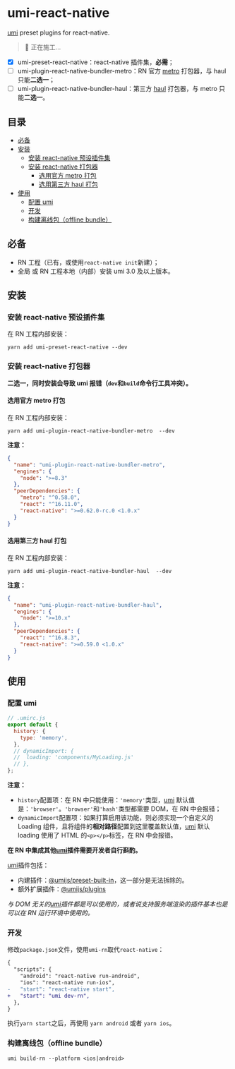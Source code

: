 # umi-react-native

[umi](https://umijs.org/) preset plugins for react-native.

> 👷 正在施工...

- [x] umi-preset-react-native：react-native 插件集，**必需**；
- [ ] umi-plugin-react-native-bundler-metro：RN 官方 [metro](https://facebook.github.io/metro/) 打包器，与 haul 只能**二选一**；
- [ ] umi-plugin-react-native-bundler-haul：第三方 [haul](https://github.com/callstack/haul) 打包器，与 metro 只能**二选一**。

## 目录

- [必备](#%E5%BF%85%E5%A4%87)
- [安装](#%E5%AE%89%E8%A3%85)
  - [安装 react-native 预设插件集](#%E5%AE%89%E8%A3%85-react-native-%E9%A2%84%E8%AE%BE%E6%8F%92%E4%BB%B6%E9%9B%86)
  - [安装 react-native 打包器](#%E5%AE%89%E8%A3%85-react-native-%E6%89%93%E5%8C%85%E5%99%A8)
    - [选用官方 metro 打包](#%E9%80%89%E7%94%A8%E5%AE%98%E6%96%B9-metro-%E6%89%93%E5%8C%85)
    - [选用第三方 haul 打包](#%E9%80%89%E7%94%A8%E7%AC%AC%E4%B8%89%E6%96%B9-haul-%E6%89%93%E5%8C%85)
- [使用](#%E4%BD%BF%E7%94%A8)
  - [配置 umi](#%E9%85%8D%E7%BD%AE-umi)
  - [开发](#%E5%BC%80%E5%8F%91)
  - [构建离线包（offline bundle）](#%E6%9E%84%E5%BB%BA%E7%A6%BB%E7%BA%BF%E5%8C%85offline-bundle)

## 必备

- RN 工程（已有，或使用`react-native init`新建）；
- 全局 或 RN 工程本地（内部）安装 umi 3.0 及以上版本。

## 安装

### 安装 react-native 预设插件集

在 RN 工程内部安装：

```npm
yarn add umi-preset-react-native --dev
```

### 安装 react-native 打包器

**二选一，同时安装会导致 umi 报错（`dev`和`build`命令行工具冲突）。**

#### 选用官方 metro 打包

在 RN 工程内部安装：

```npm
yarn add umi-plugin-react-native-bundler-metro  --dev
```

**注意：**

```json
{
  "name": "umi-plugin-react-native-bundler-metro",
  "engines": {
    "node": ">=8.3"
  },
  "peerDependencies": {
    "metro": "^0.58.0",
    "react": "^16.11.0",
    "react-native": ">=0.62.0-rc.0 <1.0.x"
  }
}
```

#### 选用第三方 haul 打包

在 RN 工程内部安装：

```npm
yarn add umi-plugin-react-native-bundler-haul  --dev
```

**注意：**

```json
{
  "name": "umi-plugin-react-native-bundler-haul",
  "engines": {
    "node": ">=10.x"
  },
  "peerDependencies": {
    "react": "^16.8.3",
    "react-native": ">=0.59.0 <1.0.x"
  }
}
```

## 使用

### 配置 umi

```javascript
// .umirc.js
export default {
  history: {
    type: 'memory',
  },
  // dynamicImport: {
  //  loading: 'components/MyLoading.js'
  // },
};
```

**注意：**

- `history`配置项：在 RN 中只能使用：`'memory'`类型，[umi](https://umijs.org/) 默认值是：`'browser'`。`'browser'`和`'hash'`类型都需要 DOM，在 RN 中会报错；
- `dynamicImport`配置项：如果打算启用该功能，则必须实现一个自定义的 Loading 组件，且将组件的**相对路径**配置到这里覆盖默认值，[umi](https://umijs.org/) 默认 loading 使用了 HTML 的`<p></p>`标签，在 RN 中会报错。

**在 RN 中集成其他[umi](https://umijs.org/)插件需要开发者自行斟酌。**

[umi](https://umijs.org/)插件包括：

- 内建插件：[@umijs/preset-built-in](https://github.com/umijs/umi/tree/master/packages/preset-built-in)，这一部分是无法拆除的。
- 额外扩展插件：[@umijs/plugins](https://github.com/umijs/plugins)

_与 DOM 无关的[umi](https://umijs.org/)插件都是可以使用的，或者说支持服务端渲染的插件基本也是可以在 RN 运行环境中使用的。_

### 开发

修改`package.json`文件，使用`umi-rn`取代`react-native`：

```diff
{
  "scripts": {
    "android": "react-native run-android",
    "ios": "react-native run-ios",
-   "start": "react-native start",
+   "start": "umi dev-rn",
  },
}
```

执行`yarn start`之后，再使用 `yarn android` 或者 `yarn ios`。

### 构建离线包（offline bundle）

```shell
umi build-rn --platform <ios|android>
```
